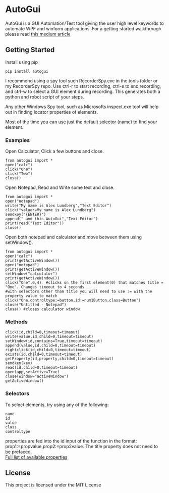 # AutoGui

AutoGui is a GUI Automation/Test tool giving the user high level keywords to automate WPF and winform applications. For a getting started walkthrough please read [this medium article]('https://medium.com/@lundbird/how-to-automate-windows-applications-with-autogui-626c7b452eed')

## Getting Started
Install using pip  

`pip install autogui`  

I recommend using a spy tool such RecorderSpy.exe in the tools folder or my RecorderSpy repo. Use ctrl-r to start recording, ctrl-e to end recording, and ctrl-w to select a GUI element during recording. This generates both a python and robot script of your steps. 

Any other Windows Spy tool, such as Microsofts inspect.exe tool will help out in finding locator properties of elements.  

Most of the time you can use just the default selector (name) to find your element.


### Examples
Open Calculator, Click a few buttons and close.  
```
from autogui import * 
open("calc")  
click("One")  
click("Two")  
close()  
```
Open Notepad, Read and Write some text and close.  
```
from autogui import *  
open("notepad")  
write("My name is Alex Lundberg","Text Editor")
click("value:=My name is Alex Lundberg")
sendkey("{ENTER}")
append(" and this AutoGui","Text Editor")
print(read("Text Editor"))
close()  
```

Open both notepad and calculator and move between them using setWindow().
```
from autogui import * 
open("calc")
print(getActiveWindow())
open("notepad")
print(getActiveWindow())
setWindow("calculator")
print(getActiveWindow())
click("One",0,4)  #clicks on the first element(0) that matches title = "One". Changes timeout to 4 seconds  
#with selectors other than title you will need to use := with the property value to match
click("One,controltype:=button,id:=num1Button,class=Button")  
close("Untitled - Notepad")
close() #closes calculator window
```

### Methods
```
click(id,child=0,timeout=timeout)  
write(value,id,child=0,timeout=timeout)  
setWindow(id,contains=True,timeout=timeout)  
append(value,id,child=0,timeout=timeout)  
rightclick(id,child=0,timeout=timeout)  
exists(id,child=0,timeout=timeout)
getProperty(id,property,child=0,timeout=timeout)
sendkey(key)  
read(id,child=0,timeout=timeout)  
open(app,setActive=True)  
close(window="activeWindow")  
getActiveWindow()  
```

### Selectors
To select elements, try using any of the following:  
```  
name  
id  
value  
class  
controltype  
```
properties are fed into the id input of the function in the format: prop1:=propvalue,prop2:=prop2value. The title property does not need to be prefaced.  
[Full list of available properties](https://docs.microsoft.com/en-us/dotnet/api/system.windows.automation.automationelement)

## License

This project is licensed under the MIT License

	
	
	
	
	
